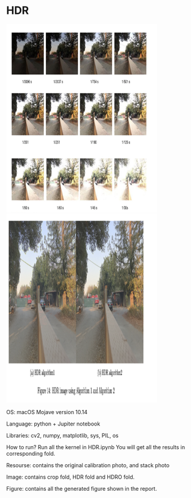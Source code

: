 # HDR
<img src="https://github.com/WaitingZhan/HDR/blob/master/Original%20Image.png" width="400" height="500"> <img src="https://github.com/WaitingZhan/HDR/blob/master/HDR%20Image.png" width="400" height="500">

OS: macOS Mojave version 10.14


Language: python + Jupiter notebook


Libraries: cv2, numpy, matplotlib, sys, PIL, os


How to run? 
Run all the kernel in HDR.ipynb 
You will get all the results in corresponding fold.


Resourse: contains the original calibration photo, and stack photo

Image: contains crop fold, HDR fold and HDRO fold.

Figure: contains all the generated figure shown in the report.
